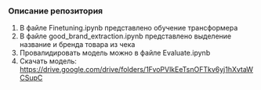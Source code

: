 ### Описание репозитория
1. В файле Finetuning.ipynb представлено обучение трансформера
2. В файле good_brand_extraction.ipynb представлено выделение название и бренда товара из чека
3. Провалидировать модель можно в файле Evaluate.ipynb
4. Скачать модель: https://drive.google.com/drive/folders/1FvoPVlkEeTsnOFTkv6yj1hXvtaWCSupC
